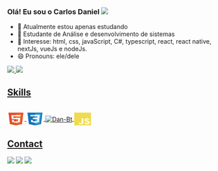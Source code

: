 ### Olá! Eu sou o Carlos Daniel <img src="https://raw.githubusercontent.com/iampavangandhi/iampavangandhi/master/gifs/Hi.gif" width="30px">

- 🔭 Atualmente estou apenas estudando
- 🌱 Estudante de Análise e desenvolvimento de sistemas
- 💙 Interesse: html, css, javaScript, C#, typescript, react, react native, nextJs, vueJs e nodeJs.
- 😄 Pronouns: ele/dele


<div>
  <a href="https://github.com/Carlos-Daniel-dev">
  <img height="170em" src="https://github-readme-stats.vercel.app/api?username=Carlos-Daniel-dev&show_icons=true&theme=radical&include_all_commits=true&count_private=true"/>
  <img height="170em" src="https://github-readme-stats.vercel.app/api/top-langs/?username=Carlos-Daniel-dev&layout=compact&langs_count=16&theme=radical"/>
</div>

## Skills

<div style="display: inline_block"><br>
  <img align="center" alt="Dan-HTML" height="30" width="40" src="https://raw.githubusercontent.com/devicons/devicon/master/icons/html5/html5-original.svg">
  <img align="center" alt="Dan-CSS" height="30" width="40" src="https://raw.githubusercontent.com/devicons/devicon/master/icons/css3/css3-original.svg">
  <img align="center" alt="Dan-Bt" height="41" width="40" src="https://img.icons8.com/color/452/bootstrap.png">
  <img align="center" alt="Dan-Js" height="30" width="40" src="https://raw.githubusercontent.com/devicons/devicon/master/icons/javascript/javascript-plain.svg">
</div>

## Contact

<div>
  <a href="https://instagram.com/_carlosdaniells" target="_blank"><img src="https://img.shields.io/badge/-Instagram-%23E4405F?style=for-the-badge&logo=instagram&logoColor=white" target="_blank"></a>
  <a href = "mailto:danielcontatoaguilar@gmail.com"><img src="https://img.shields.io/badge/-Gmail-%23333?style=for-the-badge&logo=gmail&logoColor=white" target="_blank"></a>
  <a href="https://www.linkedin.com/in/carlos-daniel-santos" target="_blank"><img src="https://img.shields.io/badge/-LinkedIn-%230077B5?style=for-the-badge&logo=linkedin&logoColor=white" target="_blank"></a>
</div>
  

